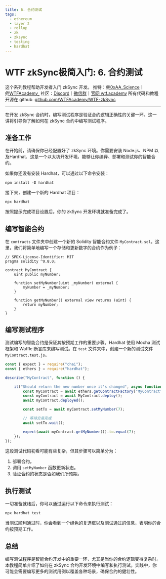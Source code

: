 ```yaml
---
title: 6. 合约测试
tags:
  - ethereum
  - layer 2
  - rollup
  - zk
  - zksync
  - testing
  - hardhat
---
```

# WTF zkSync极简入门: 6. 合约测试

这个系列教程帮助开发者入门 zkSync 开发。
推特：[@0xAA_Science](https://twitter.com/0xAA_Science)｜[@WTFAcademy_](https://twitter.com/WTFAcademy_) 社区：[Discord](https://discord.gg/5akcruXrsk)｜[微信群](https://docs.google.com/forms/d/e/1FAIpQLSe4KGT8Sh6sJ7hedQRuIYirOoZK_85miz3dw7vA1-YjodgJ-A/viewform?usp=sf_link)｜[官网 wtf.academy](https://wtf.academy) 所有代码和教程开源在 github: [github.com/WTFAcademy/WTF-zkSync](https://github.com/WTFAcademy/WTF-zkSync)

---
在开发 zkSync 合约时，编写测试程序是验证合约逻辑正确性的关键一环。这一讲将引导你了解如何在 zkSync 合约中编写测试程序。

## 准备工作

在开始前，请确保你已经配置好了 zkSync 环境。你需要安装 Node.js、NPM 以及Hardhat，这是一个以太坊开发环境，能够让你编译、部署和测试你的智能合约。

如果你还没有安装 Hardhat，可以通过以下命令安装：

```shell
npm install -D hardhat
```

接下来，创建一个新的 Hardhat 项目：

```shell
npx hardhat
```

按照提示完成项目设置后，你的 zkSync 开发环境就准备完成了。

## 编写智能合约

在 `contracts` 文件夹中创建一个新的 Solidity 智能合约文件 `MyContract.sol`。这里，我们将简单地编写一个存储和更新数字的合约作为例子：

```solidity
// SPDX-License-Identifier: MIT
pragma solidity ^0.8.0;

contract MyContract {
    uint public myNumber;

    function setMyNumber(uint _myNumber) external {
        myNumber = _myNumber;
    }

    function getMyNumber() external view returns (uint) {
        return myNumber;
    }
}
```

## 编写测试程序

测试编写的智能合约是保证其按预期工作的重要步骤。Hardhat 使用 Mocha 测试框架和 Waffle 断言库来编写测试。在 `test` 文件夹中，创建一个新的测试文件 `MyContract.test.js`。

```javascript
const { expect } = require("chai");
const { ethers } = require("hardhat");

describe("MyContract", function () {

    it("Should return the new number once it's changed", async function () {
        const MyContract = await ethers.getContractFactory("MyContract");
        const myContract = await MyContract.deploy();
        await myContract.deployed();

        const setTx = await myContract.setMyNumber(7);

        // 等待交易完成
        await setTx.wait();

        expect(await myContract.getMyNumber()).to.equal(7);
    });
});
```

这段测试代码初看可能有些复杂，但其步骤可以简单分为：
1. 部署合约。
2. 调用 `setMyNumber` 函数更新状态。
3. 验证合约的状态是否如我们所预期。

## 执行测试

一切准备就绪后，你可以通过运行以下命令来执行测试：

```shell
npx hardhat test
```

当测试顺利通过时，你会看到一个绿色的复选框以及测试通过的信息，表明你的合约按预期工作。

## 总结

编写测试程序是智能合约开发中的重要一环，尤其是当你的合约逻辑变得复杂时。本教程简单介绍了如何在 zkSync 合约开发环境中编写和执行测试。实践中，你可能会需要编写更多的测试用例以覆盖各种场景，确保合约的健壮性。